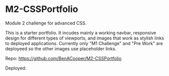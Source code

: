 # M2-CSSPortfolio
Module 2 challenge for advanced CSS.

This is a starter portfolio. It incudes mainly a working navbar, responsive design for different types of viewports, and images that work as stylish links to deployed applications. Currently only "M1 Challenge" and "Pre Work" are deployeed so the other images use placeholder links.

Repo: https://github.com/BenACooper/M2-CSSPortfolio

Deployed: 